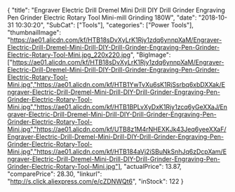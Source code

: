 {
	"title": "Engraver Electric Drill Dremel Mini Drill DIY Drill Grinder Engraving Pen Grinder Electric Rotary Tool Mini-mill Grinding 180W",
	"date": "2018-10-31 10:30:20",
	"SubCat": ["Tools"],
	"categories": ["Power Tools"],
	"thumbnailImage": "https://ae01.alicdn.com/kf/HTB18sDvXyLrK1Rjy1zdq6ynnpXaM/Engraver-Electric-Drill-Dremel-Mini-Drill-DIY-Drill-Grinder-Engraving-Pen-Grinder-Electric-Rotary-Tool-Mini.jpg_220x220.jpg",
	"BigImage": ["https://ae01.alicdn.com/kf/HTB18sDvXyLrK1Rjy1zdq6ynnpXaM/Engraver-Electric-Drill-Dremel-Mini-Drill-DIY-Drill-Grinder-Engraving-Pen-Grinder-Electric-Rotary-Tool-Mini.jpg","https://ae01.alicdn.com/kf/HTB1YwTvXu6sK1RjSsrbq6xbDXXak/Engraver-Electric-Drill-Dremel-Mini-Drill-DIY-Drill-Grinder-Engraving-Pen-Grinder-Electric-Rotary-Tool-Mini.jpg","https://ae01.alicdn.com/kf/HTB1BPLvXyDxK1Rjy1zcq6yGeXXaJ/Engraver-Electric-Drill-Dremel-Mini-Drill-DIY-Drill-Grinder-Engraving-Pen-Grinder-Electric-Rotary-Tool-Mini.jpg","https://ae01.alicdn.com/kf/UTB8z1M4rNHEXKJk43Jeq6yeeXXaF/Engraver-Electric-Drill-Dremel-Mini-Drill-DIY-Drill-Grinder-Engraving-Pen-Grinder-Electric-Rotary-Tool-Mini.jpg","https://ae01.alicdn.com/kf/HTB184aVj2iSBuNkSnhJq6zDcpXam/Engraver-Electric-Drill-Dremel-Mini-Drill-DIY-Drill-Grinder-Engraving-Pen-Grinder-Electric-Rotary-Tool-Mini.jpg"],
	"actualPrice": 13.87,
	"comparePrice": 28.30,
	"linkurl": "http://s.click.aliexpress.com/e/cZDNWQt6",
	"inStock": 122
}
